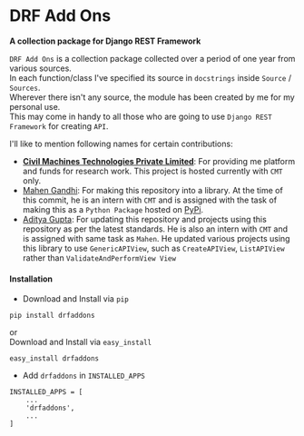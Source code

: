 # DRF Add Ons

**A collection package for Django REST Framework**<br>

`DRF Add Ons` is a collection package collected over a period of one year from various sources.<br>
In each function/class I've specified its source in `docstrings` inside `Source` / `Sources`.<br> 
Wherever there isn't any source, the module has been created by me for my personal use.<br>
This may come in handy to all those who are going to use `Django REST Framework` for creating `API`.<br>

I'll like to mention following names for certain contributions:
- **[Civil Machines Technologies Private Limited](https://github.com/civilmahines)**: For providing me platform and funds
for research work. This project is hosted currently with `CMT` only. 
- [Mahen Gandhi](https://github.com/imlegend19): For making this repository into a library. At the time of this commit,
he is an intern with `CMT` and is assigned with the task of making this as a `Python Package` hosted on 
[PyPi](https://pypi.org/).
- [Aditya Gupta](https://github.com/ag93999): For updating this repository and projects using this repository as per
the latest standards. He is also an intern with `CMT` and is assigned with same task as `Mahen`. He updated various
projects using this library to use `GenericAPIView`, such as `CreateAPIView`, `ListAPIView` rather than 
`ValidateAndPerformView View`

#### Installation

- Download and Install via `pip`
```
pip install drfaddons
```
or<br>
Download and Install via `easy_install`
```
easy_install drfaddons
```
- Add `drfaddons` in `INSTALLED_APPS`<br>
```
INSTALLED_APPS = [
    ...
    'drfaddons',
    ...
]
```
